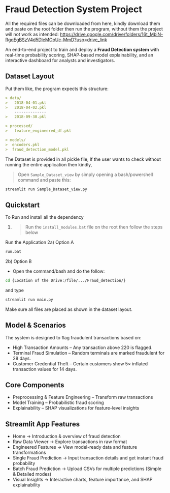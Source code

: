 # Fraud Detection System Project

All the required files can be downloaded from here, kindly download them and paste on the root folder then run the program, without them the project will not work as intended:
https://drive.google.com/drive/folders/16t_MbiN-RgqEgBSzV4d5DleMOoUc-MmD?usp=drive_link

An end-to-end project to train and deploy a **Fraud Detection system** with real-time probability scoring, SHAP-based model explainability, and an interactive dashboard for analysts and investigators.

## Dataset Layout

Put them like, the program expects this structure:
```markdown
> data/
>   2018-04-01.pkl
>   2018-04-02.pkl
    --------------
>   2018-09-30.pkl

> processed/
>   feature_engineered_df.pkl

> models/
>  encoders.pkl
>  fraud_detection_model.pkl
```
The Dataset is provided in all pickle file, If the user wants to check without running the entire application then kindly,
> Open `Sample_Dataset_view` by simply opening a bash/powershell command and paste this:
```bash
streamlit run Sample_Dataset_view.py
```

## Quickstart

To Run and install all the dependency
1) > Run the `install_modules.bat` file on the root
then follow the steps below

Run the Application
2a) Option A
```bash
run.bat
```

2b) Option B
- Open the command/bash and do the follow:
```bash
cd {Location of the Drive:/file/.../Fraud_detection/}
```
and type
```bash
streamlit run main.py
```

Make sure all files are placed as shown in the dataset layout.

## Model & Scenarios

The system is designed to flag fraudulent transactions based on:
- High Transaction Amounts – Any transaction above 220 is flagged.
- Terminal Fraud Simulation – Random terminals are marked fraudulent for 28 days.
- Customer Credential Theft – Certain customers show 5× inflated transaction values for 14 days.

## Core Components

- Preprocessing & Feature Engineering – Transform raw transactions
- Model Training – Probabilistic fraud scoring
- Explainability – SHAP visualizations for feature-level insights

## Streamlit App Features

- Home → Introduction & overview of fraud detection
- Raw Data Viewer → Explore transactions in raw format
- Engineered Features → View model-ready data and feature transformations
- Single Fraud Prediction → Input transaction details and get instant fraud probability
- Batch Fraud Prediction → Upload CSVs for multiple predictions (Simple & Detailed modes)
- Visual Insights → Interactive charts, feature importance, and SHAP explainability
